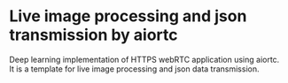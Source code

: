 # Live image processing and json transmission by aiortc
Deep learning implementation of HTTPS webRTC application using aiortc.  
It is a template for live image processing and json data transmission.
